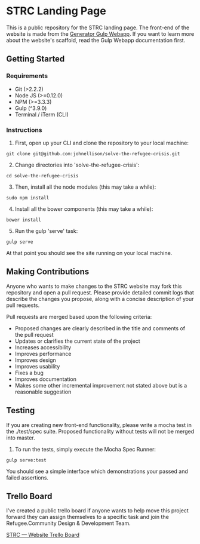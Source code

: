 # STRC Landing Page
This is a public repository for the STRC landing page. The front-end of the website is made from the [Generator Gulp Webapp](https://github.com/yeoman/generator-gulp-webapp). If you want to learn more about the website's scaffold, read the Gulp Webapp documentation first.

## Getting Started
### Requirements

- Git (>2.2.2)
- Node JS (>=0.12.0)
- NPM (>=3.3.3)
- Gulp (^3.9.0)
- Terminal / iTerm (CLI)

### Instructions

1. First, open up your CLI and clone the repository to your local machine:

`git clone git@github.com:johnellison/solve-the-refugee-crisis.git`

2. Change directories into 'solve-the-refugee-crisis':

`cd solve-the-refugee-crisis`

3. Then, install all the node modules (this may take a while):

`sudo npm install`

4. Install all the bower components (this may take a while):

`bower install`

5. Run the gulp 'serve' task:

`gulp serve`

At that point you should see the site running on your local machine.

## Making Contributions
Anyone who wants to make changes to the STRC website may fork this repository and open a pull request. Please provide detailed commit logs that describe the changes you propose, along with a concise description of your pull requests.

 Pull requests are merged based upon the following criteria:

- Proposed changes are clearly described in the title and comments of the pull request
- Updates or clarifies the current state of the project
- Increases accessibility
- Improves performance
- Improves design
- Improves usability
- Fixes a bug
- Improves documentation
- Makes some other incremental improvement not stated above but is a reasonable suggestion

## Testing
If you are creating new front-end functionality, please write a mocha test in the ./test/spec suite. Proposed functionality without tests will not be merged into master.

1. To run the tests, simply execute the Mocha Spec Runner:

`gulp serve:test`

You should see a simple interface which demonstrations your passed and failed assertions.

## Trello Board
I've created a public trello board if anyone wants to help move this project forward they can assign themselves to a specific task and join the Refugee.Community Design & Development Team.

[STRC — Website Trello Board](https://trello.com/b/yDgQXvDZ/strc-website)
